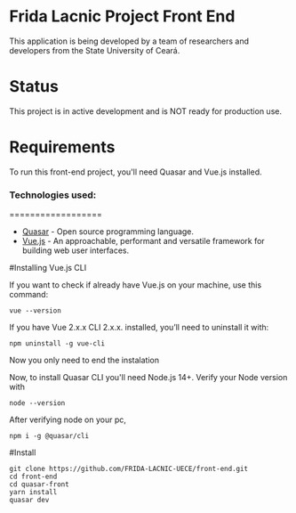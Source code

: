 # Frida Lacnic Project Front End

This application is being developed by a team of researchers and developers from the State University of Ceará.

Status
======

This project is in active development and is NOT ready for production use.

Requirements
=================

To run this front-end project, you'll need Quasar and Vue.js installed.

### Technologies used:
==================

- [Quasar](https://quasar.dev/) - Open source programming language.
- [Vue.js](vuejs.org) - An approachable, performant and versatile framework for building web user interfaces.

#Installing Vue.js CLI

If you want to check if already have Vue.js on your machine, use this command:

    vue --version
    
If you have Vue 2.x.x CLI 2.x.x. installed, you’ll need to uninstall it with:

    npm uninstall -g vue-cli
    
Now you only need to end the instalation

Now, to install Quasar CLI you'll need Node.js 14+. Verify your Node version with

    node --version
    
After verifying node on your pc,

    npm i -g @quasar/cli
    
#Install
    
    git clone https://github.com/FRIDA-LACNIC-UECE/front-end.git
    cd front-end
    cd quasar-front
    yarn install
    quasar dev
    
